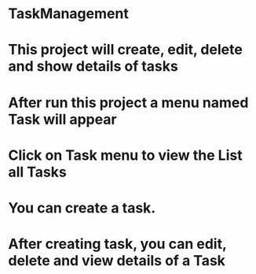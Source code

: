 # TaskManagement
# This project will create, edit, delete and show details of tasks
# After run this project a menu named Task will appear
# Click on Task menu to view the List all Tasks
# You can create a task.
# After creating task, you can edit, delete and view details of a Task
